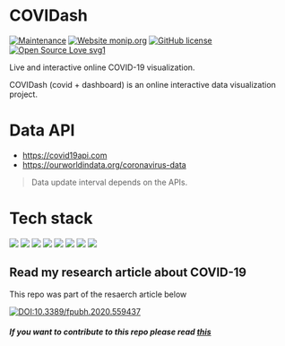 # COVIDash
[![Maintenance](https://img.shields.io/badge/Maintained%3F-yes-green.svg)](https://github.com/mirajus-salehin/COVIDash/graphs/commit-activity)
[![Website monip.org](https://img.shields.io/website-up-down-green-red/http/monip.org.svg)](https://covidash-live.vercel.app/)
[![GitHub license](https://img.shields.io/github/license/Naereen/StrapDown.js.svg)](https://github.com/mirajus-salehin/COVIDash/blob/master/LICENSE)
[![Open Source Love svg1](https://badges.frapsoft.com/os/v1/open-source.svg?v=103)](https://github.com/ellerbrock/open-source-badges/)




Live and interactive online COVID-19 visualization.

COVIDash (covid + dashboard) is an online interactive data visualization project.

# Data API

- https://covid19api.com
- https://ourworldindata.org/coronavirus-data

> Data update interval depends on the APIs.
# Tech stack
<img src="https://img.shields.io/badge/html5%20-%23E34F26.svg?&style=for-the-badge&logo=html5&logoColor=white"/>
<img src="https://img.shields.io/badge/css3%20-%231572B6.svg?&style=for-the-badge&logo=css3&logoColor=white"/>
<img src="https://img.shields.io/badge/javascript%20-%23323330.svg?&style=for-the-badge&logo=javascript&logoColor=%23F7DF1E"/>
<img src="https://img.shields.io/badge/bootstrap%20-%23563D7C.svg?&style=for-the-badge&logo=bootstrap&logoColor=white"/>
<img src="https://img.shields.io/badge/jquery%20-%230769AD.svg?&style=for-the-badge&logo=jquery&logoColor=white"/>
<img src="https://img.shields.io/badge/figma%20-%23F24E1E.svg?&style=for-the-badge&logo=figma&logoColor=white"/>
<img src="https://img.shields.io/badge/git%20-%23F05033.svg?&style=for-the-badge&logo=git&logoColor=white"/>
<img src="https://img.shields.io/badge/vercel%20-%23000000.svg?&style=for-the-badge&logo=vercel&logoColor=white"/>

## Read my research article about COVID-19 
This repo was part of the resaerch article below 

[![DOI:10.3389/fpubh.2020.559437](https://zenodo.org/badge/DOI/10.3389/fpbuh.2020.559437.svg)](https://doi.org/10.3389/fpubh.2020.559437)



##### If you want to contribute to this repo please read [this](https://github.com/mirajus-salehin/COVIDash/blob/master/CONTRIBUTING.md)
